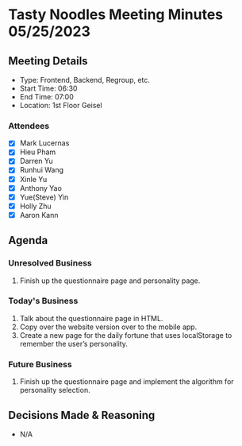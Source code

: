 # Tasty Noodles Meeting Minutes 05/25/2023

## Meeting Details

- Type: Frontend, Backend, Regroup, etc.
- Start Time: 06:30
- End Time: 07:00
- Location: 1st Floor Geisel

### Attendees

- [x] Mark Lucernas
- [x] Hieu Pham
- [x] Darren Yu
- [x] Runhui Wang
- [x] Xinle Yu
- [x] Anthony Yao
- [x] Yue(Steve) Yin
- [x] Holly Zhu
- [x] Aaron Kann

## Agenda

### Unresolved Business

1. Finish up the questionnaire page and personality page.

### Today's Business

1. Talk about the questionnaire page in HTML.
2. Copy over the website version over to the mobile app.
3. Create a new page for the daily fortune that uses localStorage to remember the user’s personality.

### Future Business

1. Finish up the questionnaire page and implement the algorithm for personality selection.

## Decisions Made & Reasoning

- N/A
